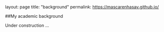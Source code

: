 layout: page
title: "background"
permalink: https://mascarenhasav.github.io/

##My academic background

Under construction ...

